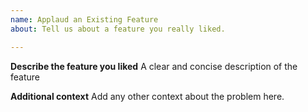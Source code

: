 ```yaml
---
name: Applaud an Existing Feature
about: Tell us about a feature you really liked.

---
```


**Describe the feature you liked**
A clear and concise description of the feature

**Additional context**
Add any other context about the problem here.
